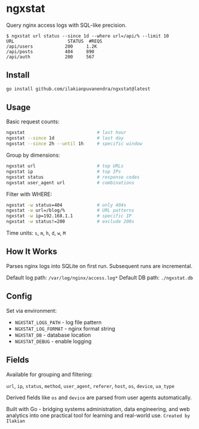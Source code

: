 # ngxstat

Query nginx access logs with SQL-like precision.

```
$ ngxstat url status --since 1d --where url=/api/% --limit 10
URL                    STATUS  #REQS
/api/users            200     1.2K
/api/posts            404     890
/api/auth             200     567
```

## Install

```bash
go install github.com/ilakianpuvanendra/ngxstat@latest
```

## Usage

Basic request counts:
```bash
ngxstat                           # last hour
ngxstat --since 1d                # last day
ngxstat --since 2h --until 1h     # specific window
```

Group by dimensions:
```bash
ngxstat url                       # top URLs
ngxstat ip                        # top IPs
ngxstat status                    # response codes
ngxstat user_agent url            # combinations
```

Filter with WHERE:
```bash
ngxstat -w status=404             # only 404s
ngxstat -w url=/blog/%            # URL patterns
ngxstat -w ip=192.168.1.1         # specific IP
ngxstat -w status!=200            # exclude 200s
```

Time units: `s`, `m`, `h`, `d`, `w`, `M`

## How It Works

Parses nginx logs into SQLite on first run. Subsequent runs are incremental.

Default log path: `/var/log/nginx/access.log*`
Default DB path: `./ngxstat.db`

## Config

Set via environment:

- `NGXSTAT_LOGS_PATH` - log file pattern
- `NGXSTAT_LOG_FORMAT` - nginx format string  
- `NGXSTAT_DB` - database location
- `NGXSTAT_DEBUG` - enable logging

## Fields

Available for grouping and filtering:

`url`, `ip`, `status`, `method`, `user_agent`, `referer`, `host`, `os`, `device`, `ua_type`

Derived fields like `os` and `device` are parsed from user agents automatically.


Built with Go - bridging systems administration, data engineering, and web analytics into one practical tool for learning and real-world use. 
`Created by Ilakian`
